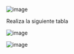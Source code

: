 
![image](https://user-images.githubusercontent.com/91554777/169586934-f3e46432-cad2-4304-9f02-5e01f2ea2651.png)


Realiza la siguiente tabla



![image](https://user-images.githubusercontent.com/103137328/169634498-cbcb11a6-4156-4bfc-b72a-416719a66b8f.png)





![image](https://user-images.githubusercontent.com/103137328/169634502-2b84be07-d873-4e52-888c-249d16de38ee.png)
